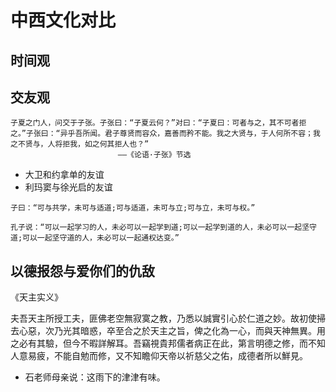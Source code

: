 # 中西文化对比

## 时间观

## 交友观

```
子夏之门人，问交于子张。子张曰：“子夏云何？”对曰：“子夏曰：可者与之，其不可者拒之。”子张曰：“异乎吾所闻。君子尊贤而容众，嘉善而矜不能。我之大贤与，于人何所不容；我之不贤与，人将拒我，如之何其拒人也？”  
                        ——《论语·子张》节选
```


- 大卫和约拿单的友谊
- 利玛窦与徐光启的友谊

```
子曰：“可与共学，未可与适道;可与适道，未可与立;可与立，未可与权。”

孔子说：“可以一起学习的人，未必可以一起学到道;可以一起学到道的人，未必可以一起坚守道;可以一起坚守道的人，未必可以一起通权达变。”
```

## 以德报怨与爱你们的仇敌

《天主实义》

夫吾天主所授工夫，匪佛老空無寂寞之教，乃悉以誠實引心於仁道之妙。故初使掃去心惡，次乃光其暗惑，卒至合之於天主之旨，俾之化為一心，而與天神無異。用之必有其驗，但今不暇詳解耳。吾竊視貴邦儒者病正在此，第言明德之修，而不知人意易疲，不能自勉而修，又不知瞻仰天帝以祈慈父之佑，成德者所以鮮見。

- 石老师母亲说：这雨下的津津有味。

